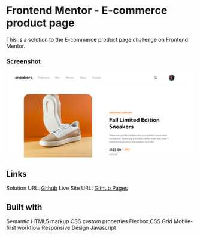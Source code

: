 # Frontend Mentor - E-commerce product page
This is a solution to the E-commerce product page challenge on Frontend Mentor.

### Screenshot

![](./images/screenshot.png)


## Links
Solution URL: [Github](https://github.com/juanmderosa/ecommerceProductPageMain)
Live Site URL: [Github Pages](https://juanmderosa.github.io/ecommerceProductPageMain/)

## Built with
Semantic HTML5 markup
CSS custom properties
Flexbox
CSS Grid
Mobile-first workflow
Responsive Design
Javascript